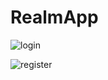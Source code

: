 # RealmApp
![login](https://user-images.githubusercontent.com/42488957/46670159-19258b00-cbda-11e8-8a4c-bf35182f4a4e.png)

![register](https://user-images.githubusercontent.com/42488957/46670177-217dc600-cbda-11e8-8171-4e4c924bdf86.png)
